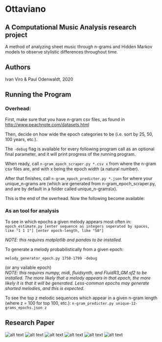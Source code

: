 # Ottaviano
## A Computational Music Analysis research project
A method of analyzing sheet music through n-grams and Hidden Markov models to observe stylistic differences 
throughout time.

## Authors
Ivan Viro & Paul Odenwaldt, 2020

## Running the Program

### Overhead:

First, make sure that you have n-gram csv files, as found
in http://www.peachnote.com/datasets.html

Then, decide on how wide the epoch categories to be (i.e. sort
by 25, 50, 100 years, etc.). 

The ```-debug``` flag is available for every following program call as 
an optional final parameter, and it will print progress of the 
running program.

When ready, call 
    ```n-gram_epoch_scraper.py *.csv x```
from where the n-gram csv files are,
and with x being the epoch width (a natural number).

After that finishes, call 
    ```n-gram_epoch_predicter.py *.json```
for where your unique_n-grams are (which are generated from n-gram_epoch_scraper.py, and are by default in a folder
called unique_n-grams\\x).

This is the end of the overhead. Now the following become available:

### As an tool for analysis
To see in which epochs a given melody appears most often in:  
    ```epoch_estimate.py [enter sequence as integers seperated by spaces, like "1 1 1"] [enter epoch-length, like "50"]``` 

_NOTE: this requires matplotlib and pandas to be installed._


To generate a melody probabilistically from a given epoch:

    melody_generator_epoch.py 1750-1799 -debug
(or any vailable epoch)  
_NOTE: this requires numpy, midi, fluidsynth, and FluidR3_GM.sf2 to be installed.
The more likely that a melody appears in that epoch, the more
likely it is that it will be generated. Less-common epochs 
may generate shorted melodies, and this is expected._


To see the top z melodic sequences which appear in a given n-gram length (where z = 100 for top 100, etc.):
```n-gram_predicter.py unique-12-grams_epochs.json z```  

## Research Paper

![alt text](/paper/page-1.png)
![alt text](/paper/page-2.png)
![alt text](/paper/page-3.png)
![alt text](/paper/page-4.png)
![alt text](/paper/page-5.png)
![alt text](/paper/page-6.png)
